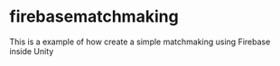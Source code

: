 # firebasematchmaking
This is a example of how create a simple matchmaking using Firebase inside Unity
